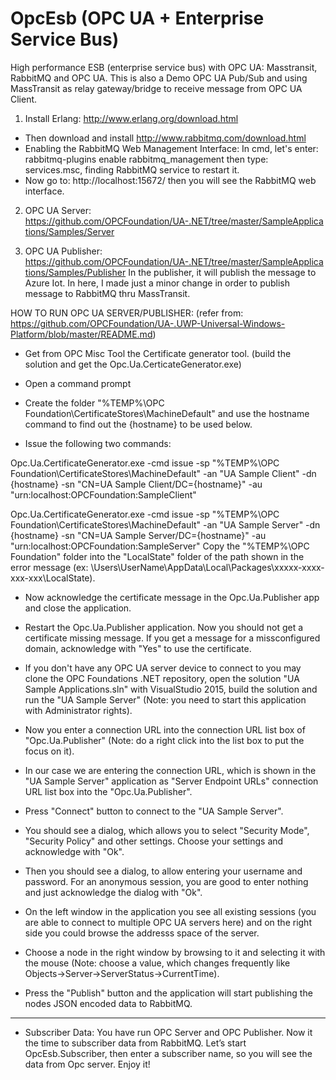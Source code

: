 # OpcEsb (OPC UA + Enterprise Service Bus)
High performance ESB (enterprise service bus) with OPC UA: Masstransit, RabbitMQ and OPC UA. This is also a Demo OPC UA Pub/Sub and using MassTransit as relay gateway/bridge to receive message from OPC UA Client. 

1. Install Erlang: http://www.erlang.org/download.html
* Then download and install http://www.rabbitmq.com/download.html
* Enabling the RabbitMQ Web Management Interface:
  In cmd, let's enter: rabbitmq-plugins enable rabbitmq_management
  then type: services.msc, finding RabbitMQ service to restart it.
* Now go to: http://localhost:15672/ then you will see the RabbitMQ web interface.


2. OPC UA Server: https://github.com/OPCFoundation/UA-.NET/tree/master/SampleApplications/Samples/Server

3. OPC UA Publisher: https://github.com/OPCFoundation/UA-.NET/tree/master/SampleApplications/Samples/Publisher
In the publisher, it will publish the message to Azure Iot. In here, I made just a minor change in order to publish message to RabbitMQ thru MassTransit.

HOW TO RUN OPC UA SERVER/PUBLISHER: (refer from: https://github.com/OPCFoundation/UA-.UWP-Universal-Windows-Platform/blob/master/README.md)
- Get from OPC Misc Tool the Certificate generator tool. (build the solution and get the Opc.Ua.CerticateGenerator.exe)

- Open a command prompt

- Create the folder "%TEMP%\OPC Foundation\CertificateStores\MachineDefault" and use the hostname command to find out the {hostname} to be used below.

- Issue the following two commands:

Opc.Ua.CertificateGenerator.exe -cmd issue -sp "%TEMP%\OPC Foundation\CertificateStores\MachineDefault" -an "UA Sample Client" -dn {hostname} -sn "CN=UA Sample Client/DC={hostname}" -au "urn:localhost:OPCFoundation:SampleClient"

Opc.Ua.CertificateGenerator.exe -cmd issue -sp "%TEMP%\OPC Foundation\CertificateStores\MachineDefault" -an "UA Sample Server" -dn {hostname} -sn "CN=UA Sample Server/DC={hostname}" -au "urn:localhost:OPCFoundation:SampleServer"
Copy the "%TEMP%\OPC Foundation" folder into the "LocalState" folder of the path shown in the error message (ex: \Users\UserName\AppData\Local\Packages\xxxxx-xxxx-xxx-xxx\LocalState).

- Now acknowledge the certificate message in the Opc.Ua.Publisher app and close the application.

- Restart the Opc.Ua.Publisher application. Now you should not get a certificate missing message. If you get a message for a missconfigured domain, acknowledge with "Yes" to use the certificate.

- If you don't have any OPC UA server device to connect to you may clone the OPC Foundations .NET repository, open the solution "UA Sample Applications.sln" with VisualStudio 2015, build the solution and run the "UA Sample Server" (Note: you need to start this application with Administrator rights).

- Now you enter a connection URL into the connection URL list box of "Opc.Ua.Publisher" (Note: do a right click into the list box to put the focus on it).

- In our case we are entering the connection URL, which is shown in the "UA Sample Server" application as "Server Endpoint URLs" connection URL list box into the "Opc.Ua.Publisher".

- Press "Connect" button to connect to the "UA Sample Server".

- You should see a dialog, which allows you to select "Security Mode", "Security Policy" and other settings. Choose your settings and acknowledge with "Ok".

- Then you should see a dialog, to allow entering your username and password. For an anonymous session, you are good to enter nothing and just acknowledge the dialog with "Ok".

- On the left window in the application you see all existing sessions (you are able to connect to multiple OPC UA servers here) and on the right side you could browse the addresss space of the server.

- Choose a node in the right window by browsing to it and selecting it with the mouse (Note: choose a value, which changes frequently like Objects->Server->ServerStatus->CurrentTime).

- Press the "Publish" button and the application will start publishing the nodes JSON encoded data to RabbitMQ.

------------------------------------------------------------------------------------
* Subscriber Data: 
You have run OPC Server and OPC Publisher. Now it the time to subscriber data from RabbitMQ. Let’s start OpcEsb.Subscriber, then enter a subscriber name, so you will see the data from Opc server.
Enjoy it!



